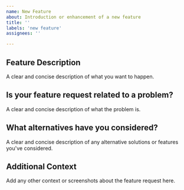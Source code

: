 ```yaml
---
name: New Feature
about: Introduction or enhancement of a new feature 
title: ''
labels: 'new feature'
assignees: ''

---
```


## Feature Description
A clear and concise description of what you want to happen.

## Is your feature request related to a problem?
A clear and concise description of what the problem is.

## What alternatives have you considered?
A clear and concise description of any alternative solutions or features you've considered.

## Additional Context
Add any other context or screenshots about the feature request here.

